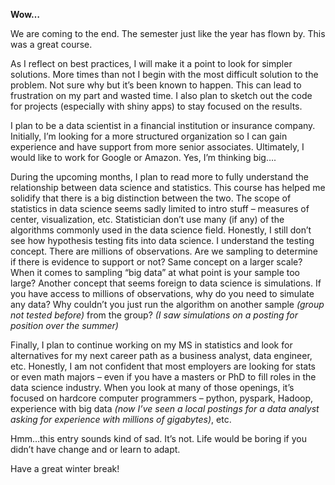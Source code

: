 **Wow…**

We are coming to the end.  The semester just like the year has flown by.  This was a great course.    

As I reflect on best practices, I will make it a point to look for simpler solutions.  More times than not I begin with the most difficult 
solution to the problem.  Not sure why but it’s been known to happen.  This can lead to frustration on my part and wasted time. I also plan 
to sketch out the code for projects (especially with shiny apps) to stay focused on the results.

I plan to be a data scientist in a financial institution or insurance company. Initially, I’m looking for a more structured organization so I can gain 
experience and have support from more senior associates.  Ultimately, I would like to work for Google or Amazon. Yes, I’m thinking big…. 

During the upcoming months, I plan to read more to fully understand the relationship between data science and statistics. This course has helped me solidify 
that there is a big distinction between the two.  The scope of statistics in data science seems sadly limited to intro stuff – measures of center, visualization,
etc.  Statistician don’t use many (if any) of the algorithms commonly used in the data science field.  Honestly, I still don’t see how hypothesis testing fits 
into data science. I understand the testing concept. There are millions of observations.  Are we sampling to determine if there is evidence to support or not? 
Same concept on a larger scale? When it comes to sampling “big data” at what point is your sample too large?   Another concept that seems foreign to data science
is simulations.  If you have access to millions of observations, why do you need to simulate any data?    Why couldn’t you just run the algorithm on another 
sample *(group not tested before)* from the group?  *(I saw simulations on a posting for position over the summer)*

Finally, I plan to continue working on my MS in statistics and look for alternatives for my next career path as a business analyst, data engineer, etc. 
Honestly, I am not confident that most employers are looking for stats or even math majors – even if you have a masters or PhD to fill roles in the data science
industry.  When you look at many of those openings, it’s focused on hardcore computer programmers – python, pyspark, Hadoop, experience with big data 
*(now I’ve seen a local postings for a data analyst asking for experience with millions of gigabytes)*, etc.  

Hmm…this entry sounds kind of sad.  It’s not. Life would be boring if you didn’t have change and or learn to adapt.

Have a great winter break!
